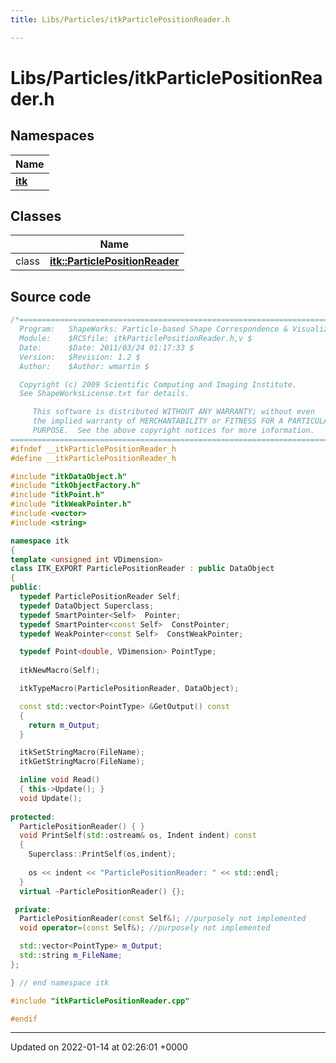 ```yaml
---
title: Libs/Particles/itkParticlePositionReader.h

---
```


# Libs/Particles/itkParticlePositionReader.h



## Namespaces

| Name           |
| -------------- |
| **[itk](../Namespaces/namespaceitk.md)**  |

## Classes

|                | Name           |
| -------------- | -------------- |
| class | **[itk::ParticlePositionReader](../Classes/classitk_1_1ParticlePositionReader.md)**  |




## Source code

```cpp
/*=========================================================================
  Program:   ShapeWorks: Particle-based Shape Correspondence & Visualization
  Module:    $RCSfile: itkParticlePositionReader.h,v $
  Date:      $Date: 2011/03/24 01:17:33 $
  Version:   $Revision: 1.2 $
  Author:    $Author: wmartin $

  Copyright (c) 2009 Scientific Computing and Imaging Institute.
  See ShapeWorksLicense.txt for details.

     This software is distributed WITHOUT ANY WARRANTY; without even 
     the implied warranty of MERCHANTABILITY or FITNESS FOR A PARTICULAR 
     PURPOSE.  See the above copyright notices for more information.
=========================================================================*/
#ifndef __itkParticlePositionReader_h
#define __itkParticlePositionReader_h

#include "itkDataObject.h"
#include "itkObjectFactory.h"
#include "itkPoint.h"
#include "itkWeakPointer.h"
#include <vector>
#include <string>

namespace itk
{
template <unsigned int VDimension>
class ITK_EXPORT ParticlePositionReader : public DataObject
{
public:
  typedef ParticlePositionReader Self;
  typedef DataObject Superclass;
  typedef SmartPointer<Self>  Pointer;
  typedef SmartPointer<const Self>  ConstPointer;
  typedef WeakPointer<const Self>  ConstWeakPointer;

  typedef Point<double, VDimension> PointType;
  
  itkNewMacro(Self);

  itkTypeMacro(ParticlePositionReader, DataObject);

  const std::vector<PointType> &GetOutput() const
  {
    return m_Output;
  }

  itkSetStringMacro(FileName);
  itkGetStringMacro(FileName);

  inline void Read()
  { this->Update(); }
  void Update();
  
protected:
  ParticlePositionReader() { }
  void PrintSelf(std::ostream& os, Indent indent) const
  {
    Superclass::PrintSelf(os,indent);
  
    os << indent << "ParticlePositionReader: " << std::endl;
  }
  virtual ~ParticlePositionReader() {};

 private:
  ParticlePositionReader(const Self&); //purposely not implemented
  void operator=(const Self&); //purposely not implemented

  std::vector<PointType> m_Output;
  std::string m_FileName;
};

} // end namespace itk

#include "itkParticlePositionReader.cpp"

#endif
```


-------------------------------

Updated on 2022-01-14 at 02:26:01 +0000
